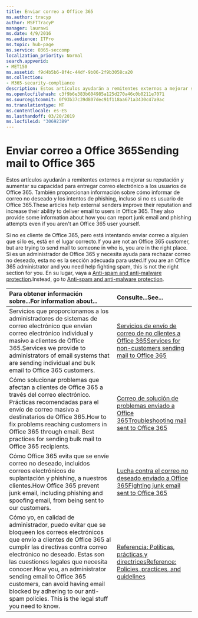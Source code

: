 ```yaml
---
title: Enviar correo a Office 365
ms.author: tracyp
author: MSFTTracyP
manager: laurawi
ms.date: 4/9/2016
ms.audience: ITPro
ms.topic: hub-page
ms.service: O365-seccomp
localization_priority: Normal
search.appverid:
- MET150
ms.assetid: f9d4b5b6-8f4c-44df-9b06-2f9b3058ca20
ms.collection:
- M365-security-compliance
description: Estos artículos ayudarán a remitentes externos a mejorar su reputación y aumentar su capacidad para entregar correo electrónico a los usuarios de Office 365. También proporcionan información sobre cómo informar de correo no deseado y los intentos de phishing, incluso si no es usuario de Office 365.
ms.openlocfilehash: c3f9b6e383b604985a125d270a46c0b0211e7071
ms.sourcegitcommit: 0f93b37c39d807dec91f118aa671a3430c47a9ac
ms.translationtype: MT
ms.contentlocale: es-ES
ms.lasthandoff: 03/20/2019
ms.locfileid: "30692389"
---
```

# <a name="sending-mail-to-office-365"></a><span data-ttu-id="22fd2-104">Enviar correo a Office 365</span><span class="sxs-lookup"><span data-stu-id="22fd2-104">Sending mail to Office 365</span></span>

<span data-ttu-id="22fd2-p102">Estos artículos ayudarán a remitentes externos a mejorar su reputación y aumentar su capacidad para entregar correo electrónico a los usuarios de Office 365. También proporcionan información sobre cómo informar de correo no deseado y los intentos de phishing, incluso si no es usuario de Office 365.</span><span class="sxs-lookup"><span data-stu-id="22fd2-p102">These articles help external senders improve their reputation and increase their ability to deliver email to users in Office 365. They also provide some information about how you can report junk email and phishing attempts even if you aren't an Office 365 user yourself.</span></span>
  
<span data-ttu-id="22fd2-107">Si no es cliente de Office 365, pero está intentando enviar correo a alguien que sí lo es, está en el lugar correcto.</span><span class="sxs-lookup"><span data-stu-id="22fd2-107">If you are not an Office 365 customer, but are trying to send mail to someone in who is, you are in the right place.</span></span> <span data-ttu-id="22fd2-108">Si es un administrador de Office 365 y necesita ayuda para rechazar correo no deseado, esta no es la sección adecuada para usted.</span><span class="sxs-lookup"><span data-stu-id="22fd2-108">If you are an Office 365 administrator and you need help fighting spam, this is not the right section for you.</span></span> <span data-ttu-id="22fd2-109">En su lugar, vaya a [Anti-spam and anti-malware protection](http://technet.microsoft.com/library/93c6c227-7442-4293-b64d-ec8f15c928db.aspx).</span><span class="sxs-lookup"><span data-stu-id="22fd2-109">Instead, go to [Anti-spam and anti-malware protection](http://technet.microsoft.com/library/93c6c227-7442-4293-b64d-ec8f15c928db.aspx).</span></span>
  
|<span data-ttu-id="22fd2-110">**Para obtener información sobre...**</span><span class="sxs-lookup"><span data-stu-id="22fd2-110">**For information about...**</span></span>|<span data-ttu-id="22fd2-111">**Consulte...**</span><span class="sxs-lookup"><span data-stu-id="22fd2-111">**See...**</span></span>|
|:-----|:-----|
|<span data-ttu-id="22fd2-112">Servicios que proporcionamos a los administradores de sistemas de correo electrónico que envían correo electrónico individual y masivo a clientes de Office 365.</span><span class="sxs-lookup"><span data-stu-id="22fd2-112">Services we provide to administrators of email systems that are sending individual and bulk email to Office 365 customers.</span></span>  <br/> |[<span data-ttu-id="22fd2-113">Servicios de envío de correo de no clientes a Office 365</span><span class="sxs-lookup"><span data-stu-id="22fd2-113">Services for non-customers sending mail to Office 365</span></span>](services-for-non-customers.md) <br/> |
|<span data-ttu-id="22fd2-p104">Cómo solucionar problemas que afectan a clientes de Office 365 a través del correo electrónico. Prácticas recomendadas para el envío de correo masivo a destinatarios de Office 365.</span><span class="sxs-lookup"><span data-stu-id="22fd2-p104">How to fix problems reaching customers in Office 365 through email. Best practices for sending bulk mail to Office 365 recipients.</span></span>  <br/> |[<span data-ttu-id="22fd2-116">Correo de solución de problemas enviado a Office 365</span><span class="sxs-lookup"><span data-stu-id="22fd2-116">Troubleshooting mail sent to Office 365</span></span>](troubleshooting-mail-sent-to-office-365.md) <br/> |
|<span data-ttu-id="22fd2-117">Cómo Office 365 evita que se envíe correo no deseado, incluidos correos electrónicos de suplantación y phishing, a nuestros clientes.</span><span class="sxs-lookup"><span data-stu-id="22fd2-117">How Office 365 prevent junk email, including phishing and spoofing email, from being sent to our customers.</span></span>  <br/> |[<span data-ttu-id="22fd2-118">Lucha contra el correo no deseado enviado a Office 365</span><span class="sxs-lookup"><span data-stu-id="22fd2-118">Fighting junk email sent to Office 365</span></span>](fighting-junk-email.md) <br/> |
|<span data-ttu-id="22fd2-p105">Cómo yo, en calidad de administrador, puedo evitar que se bloqueen los correos electrónicos que envío a clientes de Office 365 al cumplir las directivas contra correo electrónico no deseado. Estas son las cuestiones legales que necesita conocer.</span><span class="sxs-lookup"><span data-stu-id="22fd2-p105">How you, an administrator sending email to Office 365 customers, can avoid having email blocked by adhering to our anti-spam policies. This is the legal stuff you need to know.</span></span>  <br/> |[<span data-ttu-id="22fd2-121">Referencia: Políticas, prácticas y directrices</span><span class="sxs-lookup"><span data-stu-id="22fd2-121">Reference: Policies, practices, and guidelines</span></span>](reference-policies-practices-and-guidelines.md) <br/> |
   

